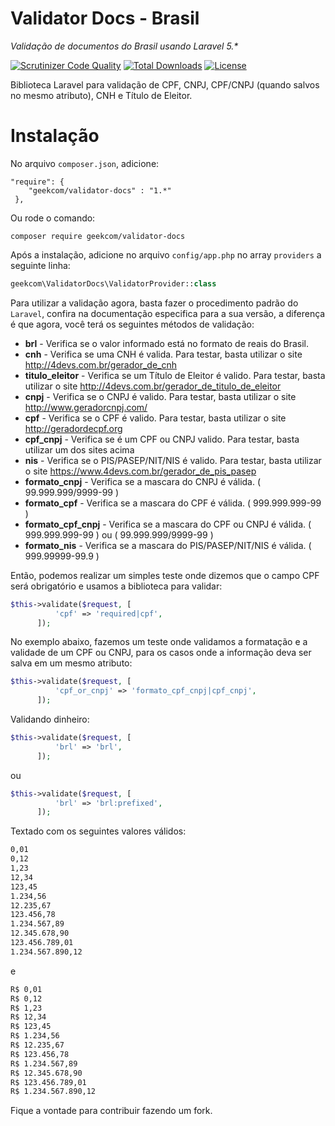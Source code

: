 # Validator Docs - Brasil
_Validação de documentos do Brasil usando Laravel 5.*_

[![Scrutinizer Code Quality](https://scrutinizer-ci.com/g/geekcom/validator-docs/badges/quality-score.png?b=master)](https://scrutinizer-ci.com/g/geekcom/validator-docs/?branch=master)
[![Total Downloads](https://poser.pugx.org/geekcom/validator-docs/downloads)](https://packagist.org/packages/geekcom/validator-docs)
[![License](https://poser.pugx.org/geekcom/validator-docs/license)](https://packagist.org/packages/geekcom/validator-docs)

Biblioteca Laravel para validação de CPF, CNPJ, CPF/CNPJ (quando salvos no mesmo atributo), CNH e Título de Eleitor.

# Instalação

No arquivo `composer.json`, adicione:

```
"require": {
    "geekcom/validator-docs" : "1.*"
 },
```

Ou rode o comando:

```
composer require geekcom/validator-docs
```

Após a instalação, adicione no arquivo `config/app.php` no array `providers` a seguinte linha:

```php
geekcom\ValidatorDocs\ValidatorProvider::class
```

Para utilizar a validação agora, basta fazer o procedimento padrão do `Laravel`, confira na documentação especifica para a sua versão,
a diferença é que agora, você terá os seguintes métodos de validação:

* **brl** - Verifica se o valor informado está no formato de reais do Brasil.
* **cnh** - Verifica se uma CNH é valida. Para testar, basta utilizar o site http://4devs.com.br/gerador_de_cnh
* **titulo_eleitor** - Verifica se um Título de Eleitor é valido. Para testar, basta utilizar o site http://4devs.com.br/gerador_de_titulo_de_eleitor
* **cnpj** - Verifica se o CNPJ é valido. Para testar, basta utilizar o site http://www.geradorcnpj.com/
* **cpf** - Verifica se o CPF é valido. Para testar, basta utilizar o site http://geradordecpf.org
* **cpf_cnpj** - Verifica se é um CPF ou CNPJ valido. Para testar, basta utilizar um dos sites acima
* **nis** - Verifica se o PIS/PASEP/NIT/NIS é valido. Para testar, basta utilizar o site https://www.4devs.com.br/gerador_de_pis_pasep
* **formato_cnpj** - Verifica se a mascara do CNPJ é válida. ( 99.999.999/9999-99 )
* **formato_cpf** - Verifica se a mascara do CPF é válida. ( 999.999.999-99 )
* **formato_cpf_cnpj** - Verifica se a mascara do CPF ou CNPJ é válida. ( 999.999.999-99 ) ou ( 99.999.999/9999-99 )
* **formato_nis** - Verifica se a mascara do PIS/PASEP/NIT/NIS é válida. ( 999.99999-99.9 )


Então, podemos realizar um simples teste onde dizemos que o campo CPF será obrigatório e usamos a biblioteca para validar:

```php
$this->validate($request, [
          'cpf' => 'required|cpf',
      ]);
```

No exemplo abaixo, fazemos um teste onde validamos a formatação e a validade de um CPF ou CNPJ, para os casos onde a informação deva ser salva em um mesmo atributo:

```php
$this->validate($request, [
          'cpf_or_cnpj' => 'formato_cpf_cnpj|cpf_cnpj',
      ]);
```

Validando dinheiro:

```php
$this->validate($request, [
          'brl' => 'brl',
      ]);
```

ou 

```php
$this->validate($request, [
          'brl' => 'brl:prefixed',
      ]);
```

Textado com os seguintes valores válidos:

```txt
0,01
0,12
1,23
12,34
123,45
1.234,56
12.235,67
123.456,78
1.234.567,89
12.345.678,90
123.456.789,01
1.234.567.890,12
```

e 

```txt
R$ 0,01
R$ 0,12
R$ 1,23
R$ 12,34
R$ 123,45
R$ 1.234,56
R$ 12.235,67
R$ 123.456,78
R$ 1.234.567,89
R$ 12.345.678,90
R$ 123.456.789,01
R$ 1.234.567.890,12
```

Fique a vontade para contribuir fazendo um fork.
